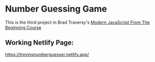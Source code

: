 # Number Guessing Game

This is the third project in Brad Traversy's [Modern JavaScript From The Beginning Course](https://learning.oreilly.com/videos/modern-javascript-from/9781789539509/9781789539509)

## Working Netlify Page:

https://trevinsnumberguesser.netlify.app/
